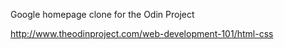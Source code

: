 Google homepage clone for the Odin Project

http://www.theodinproject.com/web-development-101/html-css
